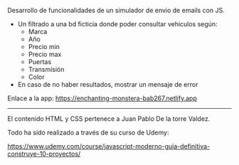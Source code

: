 Desarrollo de funcionalidades de un simulador de envio de emails con JS.

- Un filtrado a una bd ficticia donde poder consultar vehiculos según:
    - Marca
    - Año
    - Precio min
    - Precio max
    - Puertas
    - Transmisión
    - Color
- En caso de no haber resultados, mostrar un mensaje de error

Enlace a la app: https://enchanting-monstera-bab267.netlify.app

----------------------------------------------------------------------------------------

El contenido HTML y CSS pertenece a Juan Pablo De la torre Valdez. 


Todo ha sido realizado a través de su curso de Udemy:

https://www.udemy.com/course/javascript-moderno-guia-definitiva-construye-10-proyectos/